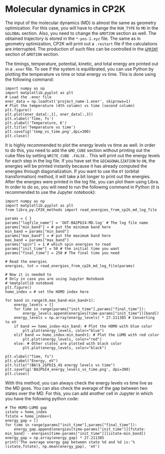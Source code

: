# Molecular dynamics in CP2K

The input of the molecular dynamics (MD) is almost the same as geometry optimization. For this case, you will have to change the `RUN_TYPE` to `MD` in the `&GLOBAL` section. 
Also, you need to change the `&MOTION` section as well. The obtained trajectory is stored in the `*-pos-1.xyz` file. The same as in geometry optimization, CP2K will print out 
a `.restart` file if the calculations are interrupted. The production of such files can be controlled in the [`&PRINT`](https://manual.cp2k.org/trunk/CP2K_INPUT/MOTION/PRINT.html) section of `&MOTION` section.

The timings, temperature, potential, kinetic, and total energy are printed out in a `.ener` file. To see if the system is equilibrated, you can use Python by plotting the 
temperature vs time or total energy vs time. This is done using the following command:
```
import numpy as np
import matplotlib.pyplot as plt
# Load the .ener file
ener_data = np.loadtxt('project_name-1.ener', skiprows=1)
# Plot the temperature (4th column) vs time (second column)
plt.figure()
plt.plot(ener_data[:,1], ener_data[:,3])
plt.xlabel('Time, fs')
plt.ylabel('Temperature, K')
plt.title('Temperature vs time')
plt.savefig('temp_vs_time.png',dpi=300)
plt.close()
```
It is highly recommended to plot the energy levels vs time as well. In order to do this, you need to add the `&MO_CUBE` section without printing out the cube files by setting 
`WRITE_CUBE .FALSE.`. This will print out the energy levels for each step in the log file. If you have set the `&DIAGONALIZATION` to  `ON`, the energies will be printed 
instantly because it has already computed the energies through diagonalization. If you want to use the `OT` (orbital transformation) method, it will take a bit longer to print 
out the energies. After the energies were printed in the log file, you can plot them using Libra. In order to do so, you will need to run the following command in Python (it is recommended to use the Jupyter notebook):
```
import numpy as np
import matplotlib.pyplot as plt
from libra_py.CP2K_methods import read_energies_from_cp2k_md_log_file

params = { }
params["logfile_name"] = 'OUT-BA2PbI4-MD.log' # The log file name
params["min_band"] = # put the minimum band here
min_band = params["min_band"]
params["max_band"] = # put the maximum band here
max_band = params["max_band"]
params["spin"] = 1 # which spin energies to read
params["init_time"] = 50 # the initial time you want
params["final_time"] = 250 # The final time you need

# Read the energies
energies, tot = read_energies_from_cp2k_md_log_file(params)

# Now it is needed to 
# Only in case you are using Jupyter Notebook
# %matplotlib notebook
plt.figure()
homo_index = # set the HOMO index here

for band in range(0,max_band-min_band+1):
    energy_levels = []
    for time in range(params["init_time"],params["final_time"]):
        energy_levels.append(energies[time-params["init_time"]][band])
    energy_levels = np.array(energy_levels) * 27.211385 # Converting to eV
    if band == homo_index-min_band: # Plot the HOMO with blue color
        plt.plot(energy_levels, color="blue")
    elif band == homo_index-min_band+1: # Plot the LUMO with red color
        plt.plot(energy_levels, color="red")
    else: # Other states are plotted with black color
        plt.plot(energy_levels, color="black")

plt.xlabel("Time, fs")
plt.ylabel("Energy, eV")
plt.title("(BA)$_2$PbI$_4$ energy levels vs time")
plt.savefig('BA2PbI4_energy_levels_vs_time.png', dpi=300)
plt.close()
```
With this method, you can always check the energy levels vs time live as the MD goes. You can also check the average of the gap between two states over the MD. For this, you can 
add another cell in Jupyter in which you have the following python code:
```
# The HOMO-LUMO gap
istate = homo_index
fstate = homo_index+1
energy_gap = []
for time in range(params["init_time"],params["final_time"]):
    energy_gap.append(energies[time-params["init_time"]][fstate-min_band] - energies[time-params["init_time"]][istate-min_band])
energy_gap = np.array(energy_gap) * 27.211385
print('The average energy gap between state %d and %d is:'%(istate,fstate), np.mean(energy_gap), 'eV')
```


